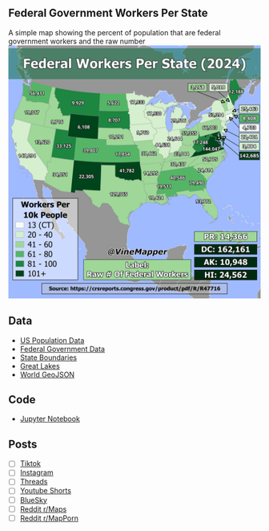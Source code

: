## Federal Government Workers Per State
A simple map showing the percent of population that are federal government workers and the raw number
![Map](US_Government_Employees_By_State.png)

## Data
* [US Population Data](https://worldpopulationreview.com/states)
* [Federal Government Data](https://crsreports.congress.gov/product/pdf/R/R47716)
* [State Boundaries](https://www.census.gov/geographies/mapping-files/time-series/geo/carto-boundary-file.html)
* [Great Lakes](https://usicecenter.gov/Products/GreatLakesData)
* [World GeoJSON](https://public.opendatasoft.com/explore/dataset/world-administrative-boundaries/export/?flg=en-us)


## Code
* [Jupyter Notebook](FormatData.ipynb)

## Posts
- [ ] [Tiktok]()
- [ ] [Instagram]()
- [ ] [Threads]()
- [ ] [Youtube Shorts]()
- [ ] [BlueSky]()
- [ ] [Reddit r/Maps]()
- [ ] [Reddit r/MapPorn]()
